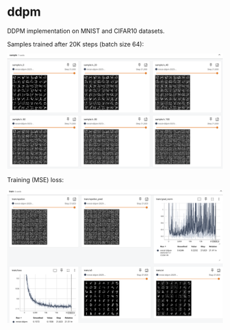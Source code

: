 # ddpm

DDPM implementation on MNIST and CIFAR10 datasets.

Samples trained after 20K steps (batch size 64):

![Screenshot 2025-02-18 at 12.36.02.png](screenshots/Screenshot%202025-02-18%20at%2012.36.02.png)

Training (MSE) loss:

![Screenshot 2025-02-18 at 12.36.15.png](screenshots/Screenshot%202025-02-18%20at%2012.36.15.png)
